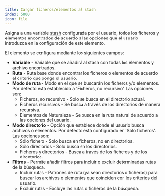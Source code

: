 ```yaml
---
title: Cargar ficheros/elementos al stash
index: 5000
icon: file
---
```


Asigna a una variable [stash](concepts/stash) configurada por el usuario, todos los ficheros y elementos encontrados de acuerdo a las opciones que el usuario introduzca en la configuración de este elemento.

El elemento se configura mediante los siguientes campos:

- **Variable** - Variable que se añadirá al stash con todas los elementos y archivo encontrados.
- **Ruta** - Ruta base donde encontrar los ficheros o elementos de acuerdo al criterio que ponga el usuario.
- **Modo de ruta** - Modo en el que se buscarán los ficheros y/o elementos. Por defecto está establecido a 'Ficheros, no recursivo'. Las opciones son:
    - Ficheros, no recursivo - Solo se busca en el directorio actual.
    - Ficheros recursivos - Se busca a través de los directorios de manera recursiva.
    - Elementos de Naturaleza - Se busca en la ruta natural de acuerdo a las opciones del usuario.
- **Modo directorio** - Opción que establece donde el usuario busca archivos o elementos. Por defecto está configurado en 'Sólo ficheros'. Las opciones son:
    - Sólo fichero -  Solo busca en ficheros, no en directorios.
	- Sólo directorios -  Solo busca en los directorios.
	- Ficheros y directorios - Busca a través de los ficheros y de los directorios.
- **Filtros** - Permite añadir filtros para incluir o excluir determinadas rutas de la búsqueda.
    - Incluir rutas - Patrones de ruta (ya sean directorios o ficheros) para buscar los archivos o elementos que coinciden con los criterios del usuario.
    - Excluir rutas - Excluye las rutas o ficheros de la búsqueda.

